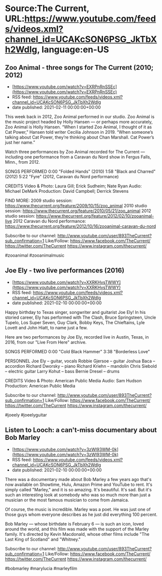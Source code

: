# Source:The Current, URL:https://www.youtube.com/feeds/videos.xml?channel_id=UCAKcSON6PSG_JkTbXh2WdIg, language:en-US

## Zoo Animal - three songs for The Current (2010; 2012)
 - [https://www.youtube.com/watch?v=EXRPnRnSSEc](https://www.youtube.com/watch?v=EXRPnRnSSEc)
 - RSS feed: https://www.youtube.com/feeds/videos.xml?channel_id=UCAKcSON6PSG_JkTbXh2WdIg
 - date published: 2021-02-11 00:00:00+00:00

This week back in 2012, Zoo Animal performed in our studio. Zoo Animal is the music project headed by Holly Hansen — or perhaps more accurately, Zoo Animal is Holly Hansen. “When I started Zoo Animal, I thought of it as Cat Power,” Hansen told writer Cecilia Johnson in 2019. “When someone’s talking about Cat Power, they’re thinking about Chan Marshall. Cat Power’s just her name.”

Watch three performances by Zoo Animal recorded for The Current — including one performance from a Caravan du Nord show in Fergus Falls, Minn., from 2012.

SONGS PERFORMED
0:00 "Folded Hands" (2010)
1:58 "Black and Charred" (2012)
5:22 "Fyre" (2012, Caravan du Nord performance)

CREDITS
Video & Photo: Laura Gill; Erick Sudheim; Nate Ryan
Audio: Michael DeMark
Production: David Campbell; Derrick Stevens

FIND MORE:
2009 studio session: https://www.thecurrent.org/feature/2009/10/15/zoo_animal
2010 studio session:
https://www.thecurrent.org/feature/2010/05/21/zoo_animal
2012 studio session: https://www.thecurrent.org/feature/2012/02/10/zooanimal-live
2012 Caravan du Nord performance:
https://www.thecurrent.org/feature/2012/10/16/zooanimal-caravan-du-nord

Subscribe to our channel:
http://www.youtube.com/user/893TheCurrent?sub_confirmation=1
Like/Follow:
https://www.facebook.com/TheCurrent/
https://twitter.com/TheCurrent
https://www.instagram.com/thecurrent/

#zooanimal #zooanimalmusic

## Joe Ely - two live performances (2016)
 - [https://www.youtube.com/watch?v=XXRKHvsTWWY](https://www.youtube.com/watch?v=XXRKHvsTWWY)
 - RSS feed: https://www.youtube.com/feeds/videos.xml?channel_id=UCAKcSON6PSG_JkTbXh2WdIg
 - date published: 2021-02-10 00:00:00+00:00

Happy birthday to Texas singer, songwriter and guitarist Joe Ely! In his storied career, Ely has performed with The Clash, Bruce Springsteen, Uncle Tupelo, Los Super Seven, Guy Clark, Bobby Keys, The Chieftains, Lyle Lovett and John Hiatt, to name just a few.

Here are two performances by Joe Ely, recorded live in Austin, Texas, in 2016, from our "Live From Here" archive.

SONGS PERFORMED
0:00 "Cold Black Hammer"
3:38 "Borderless Love"

PERSONNEL
Joe Ely – guitar, vocals
Robbie Gjersoe – guitar
Joshua Baca – accordion
Richard Dworsky – piano
Richard Kriehn – mandolin
Chris Siebold – electric  guitar
Larry Kohut – bass 
Bernie Dresel – drums 

CREDITS
Video & Photo: American Public Media
Audio: Sam Hudson
Production: American Public Media

Subscribe to our channel:
http://www.youtube.com/user/893TheCurrent?sub_confirmation=1
Like/Follow:
https://www.facebook.com/TheCurrent/
https://twitter.com/TheCurrent
https://www.instagram.com/thecurrent/

#joeely #joeelyguitar

## Listen to Looch: a can't-miss documentary about Bob Marley
 - [https://www.youtube.com/watch?v=3zWI93WM-0k](https://www.youtube.com/watch?v=3zWI93WM-0k)
 - RSS feed: https://www.youtube.com/feeds/videos.xml?channel_id=UCAKcSON6PSG_JkTbXh2WdIg
 - date published: 2021-02-10 00:00:00+00:00

There was a documentary made about Bob Marley a few years ago that's now available on Showtime, Hulu, Amazon Prime and YouTube to rent. It's simply called "Marley," and it is so amazing. It's beautiful. It's sad. But it's such an interesting look at somebody who was so much more than just a musician or the most famous musician to come from Jamaica.

Of course, the music is incredible. Marley was a poet. He was just one of those guys whom everyone describes as he just did everything 100 percent. 

Bob Marley — whose birthdate is February 6 — is such an icon, loved around the world, and this film was made with the support of the Marley family. It's directed by Kevin Macdonald, whose other films include "The Last King of Scotland" and "Whitney."

Subscribe to our channel:
http://www.youtube.com/user/893TheCurrent?sub_confirmation=1
Like/Follow:
https://www.facebook.com/TheCurrent/
https://twitter.com/TheCurrent
https://www.instagram.com/thecurrent/

#bobmarley #marylucia #marleyfilm

